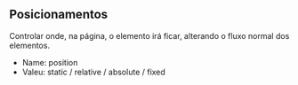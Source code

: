 ## Posicionamentos

Controlar onde, na página, o elemento irá ficar,
alterando o fluxo normal dos elementos.

- Name: position
- Valeu: static / relative / absolute / fixed